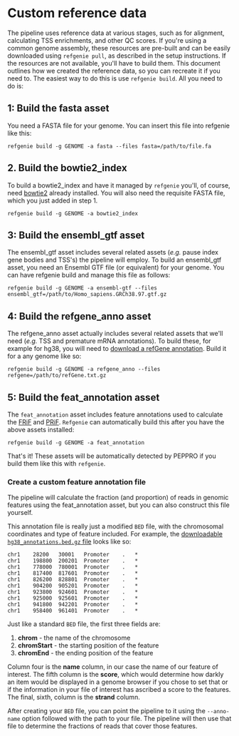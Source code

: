 # Custom reference data

The pipeline uses reference data at various stages, such as for alignment, calculating TSS enrichments, and other QC scores. If you're using a common genome assembly, these resources are pre-built and can be easily downloaded using `refgenie pull`, as described in the setup instructions. If the resources are not available, you'll have to build them. This document outlines how we created the reference data, so you can recreate it if you need to. The easiest way to do this is use `refgenie build`. All you need to do is:

## 1: Build the fasta asset

You need a FASTA file for your genome. You can insert this file into refgenie like this:
```console
refgenie build -g GENOME -a fasta --files fasta=/path/to/file.fa
```

## 2. Build the bowtie2_index

To build a bowtie2_index and have it managed by `refgenie` you'll, of course, need [bowtie2](http://bowtie-bio.sourceforge.net/bowtie2/index.shtml) already installed.  You will also need the requisite FASTA file, which you just added in step 1.
```console
refgenie build -g GENOME -a bowtie2_index
```

## 3: Build the ensembl_gtf asset

The ensembl_gtf asset includes several related assets (*e.g.* pause index gene bodies and TSS's) the pipeline will employ.  To build an ensembl_gtf asset, you need an Ensembl GTF file (or equivalent) for your genome. You can have refgenie build and manage this file as follows:

```console
refgenie build -g GENOME -a ensembl-gtf --files ensembl_gtf=/path/to/Homo_sapiens.GRCh38.97.gtf.gz
```

## 4: Build the refgene_anno asset

The refgene_anno asset actually includes several related assets that we'll need (*e.g.* TSS and premature mRNA annotations).  To build these, for example for hg38, you will need to [download a refGene annotation](http://hgdownload.soe.ucsc.edu/goldenPath/hg38/database/refGene.txt.gz). Build it for a any genome like so:

```console
refgenie build -g GENOME -a refgene_anno --files refgene=/path/to/refGene.txt.gz
```

## 5: Build the feat_annotation asset
The `feat_annotation` asset includes feature annotations used to calculate the [FRiF](glossary.md) and [PRiF](glossary.md). `Refgenie` can automatically build this after you have the above assets installed:

```console
refgenie build -g GENOME -a feat_annotation
```

That's it! These assets will be automatically detected by PEPPRO if you build them like this with `refgenie`. 

### Create a custom feature annotation file

The pipeline will calculate the fraction (and proportion) of reads in genomic features using the feat_annotation asset, but you can also construct this file yourself.

This annotation file is really just a modified `BED` file, with the chromosomal coordinates and type of feature included.  For example, the [downloadable `hg38_annotations.bed.gz` file](http://big.databio.org/peppro/hg38_annotations.bed.gz) looks like so:

```
chr1	28200	30001	Promoter	.	*
chr1	198800	200201	Promoter	.	*
chr1	778000	780001	Promoter	.	*
chr1	817400	817601	Promoter	.	*
chr1	826200	828801	Promoter	.	*
chr1	904200	905201	Promoter	.	*
chr1	923800	924601	Promoter	.	*
chr1	925000	925601	Promoter	.	*
chr1	941800	942201	Promoter	.	*
chr1	958400	961401	Promoter	.	*
```

Just like a standard `BED` file, the first three fields are:  
1. **chrom** - the name of the chromosome  
2. **chromStart** - the starting position of the feature  
3. **chromEnd** - the ending position of the feature

Column four is the **name** column, in our case the name of our feature of interest. The fifth column is the **score**, which would determine how darkly an item would be displayed in a genome browser if you chose to set that or if the information in your file of interest has ascribed a score to the features. The final, sixth, column is the **strand** column.

After creating your `BED` file, you can point the pipeline to it using the `--anno-name` option followed with the path to your file.  The pipeline will then use that file to determine the fractions of reads that cover those features.
